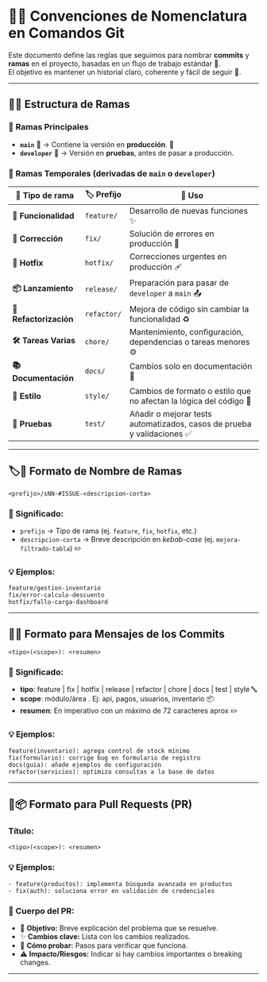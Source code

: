 # 📝✨ Convenciones de Nomenclatura en Comandos Git  

Este documento define las reglas que seguimos para nombrar **commits** y **ramas** en el proyecto, basadas en un flujo de trabajo estándar 🚀.  
El objetivo es mantener un historial claro, coherente y fácil de seguir 🧭.  

---


## 📂🌿 Estructura de Ramas  

### 🔹 Ramas Principales  

- **`main`** 🏁 → Contiene la versión en **producción**. 💼  
- **`developer`** 🧪 → Versión en **pruebas**, antes de pasar a producción.  

### 🔹 Ramas Temporales (derivadas de **`main`** o **`developer`**)  

| 🌱 Tipo de rama        | 🏷️ Prefijo  | 📌 Uso |
|------------------------|-------------|-------|
| **🚀 Funcionalidad**   | `feature/`  | Desarrollo de nuevas funciones ✨ |
| **🐞 Corrección**      | `fix/`      | Solución de errores en producción 🔧 |
| **🚨 Hotfix**          | `hotfix/`   | Correcciones urgentes en producción 🩹 |
| **📦 Lanzamiento**     | `release/`  | Preparación para pasar de `developer` a `main` 📤 |
| **🔄 Refactorización** | `refactor/` | Mejora de código sin cambiar la funcionalidad ♻️ |
| **🛠 Tareas Varias**   | `chore/`    | Mantenimiento, configuración, dependencias o tareas menores ⚙️ |
| **📚 Documentación**   | `docs/`     | Cambios solo en documentación 📝 |
| **🎨 Estilo**          | `style/`    | Cambios de formato o estilo que no afectan la lógica del código 🎯 |
| **🧪 Pruebas**         |  `test/`    | Añadir o mejorar tests automatizados, casos de prueba y validaciones ✅|




---

## 🏷️🌿 Formato de Nombre de Ramas

```text
<prefijo>/sNN-#ISSUE-<descripcion-corta>
```

### 📖 Significado:

- `prefijo` → Tipo de rama (ej. `feature`, `fix`, `hotfix`, etc.)
- `descripcion-corta` → Breve descripción en *kebab-case* (ej. `mejora-filtrado-tabla`) ✏️

### 💡 Ejemplos:

```text
feature/gestion-inventario
fix/error-calculo-descuento
hotfix/fallo-carga-dashboard
```

---

## 💬📌 Formato para Mensajes de los Commits

```text
<tipo>(<scope>): <resumen>
```

### 📖 Significado:

- **tipo**: feature | fix | hotfix  | release | refactor | chore | docs  |  test  | style 🔤
- **scope**: módulo/área . Ej: api, pagos, usuarios, inventario 📦
- **resumen**: En imperativo con un máximo de 72 caracteres aprox ✏️


### 💡 Ejemplos:

```text
feature(inventario): agrega control de stock mínimo
fix(formulario): corrige bug en formulario de registro
docs(guia): añade ejemplos de configuración
refactor(servicios): optimiza consultas a la base de datos

```
---

## 🔀📦 Formato para Pull Requests (PR)

### Título:

```text
<tipo>(<scope>): <resumen>
```

### 💡 Ejemplos:

```text
- feature(productos): implementa búsqueda avanzada en productos
- fix(auth): soluciona error en validación de credenciales
```

### 📄 Cuerpo del PR:

- 🎯 **Objetivo:** Breve explicación del problema que se resuelve.
- ✨ **Cambios clave:** Lista con los cambios realizados.
- 🧪 **Cómo probar:** Pasos para verificar que funciona.
- ⚠️ **Impacto/Riesgos:** Indicar si hay cambios importantes o breaking changes.

---